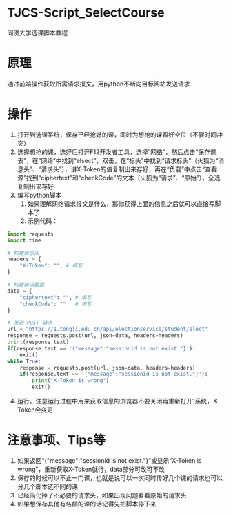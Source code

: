 # TJCS-Script_SelectCourse
同济大学选课脚本教程
# 原理
通过前端操作获取所需请求报文，用python不断向目标网站发送请求
# 操作

1. 打开到选课系统，保存已经抢好的课，同时为想抢的课留好空位（不要时间冲突）
2. 选择想抢的课，选好后打开F12开发者工具，选择“网络”，然后点击“保存课表”，在“网络”中找到“elsect”，双击，在“标头”中找到“请求标头”（火狐为“消息头”、“请求头”），讲X-Token的值复制出来存好，再在“负载”中点击“查看源”找到“ciphertext”和“checkCode”的文本（火狐为“请求”、“原始”），全选复制出来存好
3. 编写python脚本
   1. 如果理解网络请求报文是什么，那你获得上面的信息之后就可以直接写脚本了
   2. 示例代码：
```python
import requests
import time

# 构建请求头
headers = {
    "X-Token": "", # 填写
}

# 构建请求数据
data = {
    "ciphertext": "", # 填写
    "checkCode": ""   # 填写
}

# 发送 POST 请求
url = "https://1.tongji.edu.cn/api/electionservice/student/elect"
response = requests.post(url, json=data, headers=headers)
print(response.text)
if(response.text == '{"message":"sessionid is not exist."}'):
    exit()
while True:
    response = requests.post(url, json=data, headers=headers)
    if(response.text == '{"message":"sessionid is not exist."}'):
        print("X-Token is wrong")
        exit()
```

4. 运行。注意运行过程中用来获取信息的浏览器不要关闭再重新打开1系统，X-Token会变更
# 注意事项、Tips等

1. 如果返回“{"message":"sessionid is not exist."}”或显示“X-Token is wrong”，重新获取X-Token就行，data部分可改可不改
2. 保存的时候可以不止一门课，也就是说可以一次同时传好几个课的请求也可以分几个脚本选不同的课
3. 已经简化掉了不必要的请求头，如果出现问题看看原始的请求头
4. 如果想保存其他有名额的课的话记得先把脚本停下来
